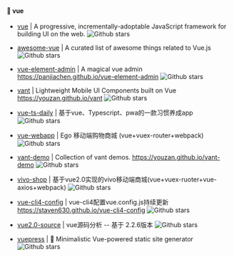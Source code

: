 #### :book: vue


* [vue](https://github.com/vuejs/vue) | A progressive, incrementally-adoptable JavaScript framework for building UI on the web. ![Github stars](https://img.shields.io/github/stars/vuejs/vue.svg) 

* [awesome-vue](https://github.com/vuejs/awesome-vue) | A curated list of awesome things related to Vue.js ![Github stars](https://img.shields.io/github/stars/vuejs/awesome-vue.svg) 

* [vue-element-admin](https://github.com/PanJiaChen/vue-element-admin) | A magical vue admin https://panjiachen.github.io/vue-element-admin ![Github stars](https://img.shields.io/github/stars/PanJiaChen/vue-element-admin.svg) 

* [vant](https://github.com/youzan/vant) | Lightweight Mobile UI Components built on Vue https://youzan.github.io/vant ![Github stars](https://img.shields.io/github/stars/youzan/vant.svg)

* [vue-ts-daily](https://github.com/xiaomuzhu/vue-ts-daily) | 基于vue、Typescript、pwa的一款习惯养成app ![Github stars](https://img.shields.io/github/stars/xiaomuzhu/vue-ts-daily.svg)

* [vue-webapp](https://github.com/vincentSea/vue-webapp) | Ego 移动端购物商城 (vue+vuex-router+webpack) ![Github stars](https://img.shields.io/github/stars/vincentSea/vue-webapp.svg) 

* [vant-demo](https://github.com/youzan/vant-demo) | Collection of vant demos. https://youzan.github.io/vant-demo ![Github stars](https://img.shields.io/github/stars/youzan/vant-demo.svg)

* [vivo-shop](https://github.com/Mynameisfwk/vivo-shop) | 基于vue2.0实现的vivo移动端商城(vue+vuex-ruoter+vue-axios+webpack) ![Github stars](https://img.shields.io/github/stars/Mynameisfwk/vivo-shop.svg)

* [vue-cli4-config](https://github.com/staven630/vue-cli4-config) | vue-cli4配置vue.config.js持续更新 https://staven630.github.io/vue-cli4-config ![Github stars](https://img.shields.io/github/stars/staven630/vue-cli4-config.svg)

* [vue2.0-source](https://github.com/liutao/vue2.0-source) | vue源码分析 -- 基于 2.2.6版本 ![Github stars](https://img.shields.io/github/stars/liutao/vue2.0-source.svg)

* [vuepress](https://github.com/vuejs/vuepress) | 📝 Minimalistic Vue-powered static site generator ![Github stars](https://img.shields.io/github/stars/vuejs/vuepress.svg)
